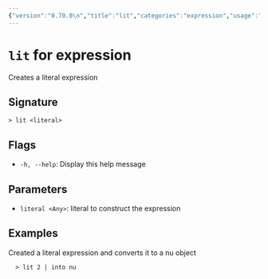 ```yaml
---
{"version":"0.70.0\n","title":"lit","categories":"expression","usage":"Creates a literal expression\n"}
---
```

<!-- THIS FILE IS GENERATED BY update_book_commands.cjs USING NUSHELL'S HELP COMMANDS.
REFRAIN FROM EDITING IT MANUALLY.-->
# <code>lit</code> for expression

<div class='command-title'>Creates a literal expression</div>

## Signature

```> lit <literal>```

## Flags

 * ```-h, --help```: Display this help message
## Parameters

 * ```literal <Any>```: literal to construct the expression
## Examples

  Created a literal expression and converts it to a nu object
```shell
  > lit 2 | into nu
```


